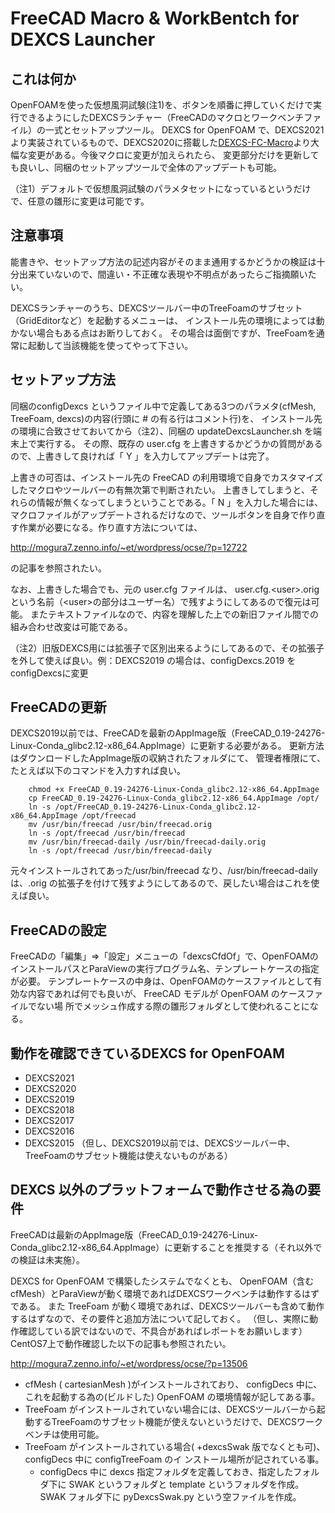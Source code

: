 # FreeCAD Macro & WorkBentch for DEXCS Launcher

## これは何か
OpenFOAMを使った仮想風洞試験(注1)を、ボタンを順番に押していくだけで実行できるようにしたDEXCSランチャー（FreeCADのマクロとワークベンチファイル）の一式とセットアップツール。
DEXCS for OpenFOAM で、DEXCS2021より実装されているもので、DEXCS2020に搭載した[DEXCS-FC-Macro](https://gitlab.com/E.Mogura/dexcs-fc-macro)より大幅な変更がある。今後マクロに変更が加えられたら、
変更部分だけを更新しても良いし、同梱のセットアップツールで全体のアップデートも可能。

（注1）デフォルトで仮想風洞試験のパラメタセットになっているというだけで、任意の雛形に変更は可能です。
　　　　
## 注意事項
能書きや、セットアップ方法の記述内容がそのまま通用するかどうかの検証は十分出来ていないので、間違い・不正確な表現や不明点があったらご指摘願いたい。

DEXCSランチャーのうち、DEXCSツールバー中のTreeFoamのサブセット（GridEditorなど）を起動するメニューは、
インストール先の環境によっては動かない場合もある点はお断りしておく。
その場合は面倒ですが、TreeFoamを通常に起動して当該機能を使ってやって下さい。

## セットアップ方法

同梱のconfigDexcs というファイル中で定義してある3つのパラメタ(cfMesh, TreeFoam, dexcs)の内容(行頭に # の有る行はコメント行)を、
インストール先の環境に合致させておいてから（注2）、同梱の updateDexcsLauncher.sh を端末上で実行する。
その際、既存の user.cfg を上書きするかどうかの質問があるので、上書きして良ければ「 Y 」を入力してアップデートは完了。

上書きの可否は、インストール先の FreeCAD の利用環境で自身でカスタマイズしたマクロやツールバーの有無次第で判断されたい。
上書きしてしまうと、それらの情報が無くなってしまうということである。「 N 」を入力した場合には、
マクロファイルがアップデートされるだけなので、ツールボタンを自身で作り直す作業が必要になる。作り直す方法については、

http://mogura7.zenno.info/~et/wordpress/ocse/?p=12722

の記事を参照されたい。


なお、上書きした場合でも、元の user.cfg ファイルは、 user.cfg.\<user\>.orig という名前（\<user\>の部分はユーザー名）で残すようにしてあるので復元は可能。
またテキストファイルなので、内容を理解した上での新旧ファイル間での組み合わせ改変は可能である。

（注2）旧版DEXCS用には拡張子で区別出来るようにしてあるので、その拡張子を外して使えば良い。例：DEXCS2019 の場合は、configDexcs.2019 を configDexcsに変更

## FreeCADの更新

DEXCS2019以前では、FreeCADを最新のAppImage版（FreeCAD_0.19-24276-Linux-Conda_glibc2.12-x86_64.AppImage）に更新する必要がある。
更新方法はダウンロードしたAppImage版の収納されたフォルダにて、
管理者権限にて、たとえば以下のコマンドを入力すれば良い。
```
	chmod +x FreeCAD_0.19-24276-Linux-Conda_glibc2.12-x86_64.AppImage
	cp FreeCAD_0.19-24276-Linux-Conda_glibc2.12-x86_64.AppImage /opt/
	ln -s /opt/FreeCAD_0.19-24276-Linux-Conda_glibc2.12-x86_64.AppImage /opt/freecad 
	mv /usr/bin/freecad /usr/bin/freecad.orig
	ln -s /opt/freecad /usr/bin/freecad
	mv /usr/bin/freecad-daily /usr/bin/freecad-daily.orig
	ln -s /opt/freecad /usr/bin/freecad-daily
```
元々インストールされてあった/usr/bin/freecad なり、/usr/bin/freecad-dailyは、.orig の拡張子を付けて残すようにしてあるので、戻したい場合はこれを使えば良い。 

## FreeCADの設定
FreeCADの「編集」⇒「設定」メニューの「dexcsCfdOf」で、OpenFOAMのインストールパスとParaViewの実行プログラム名、テンプレートケースの指定が必要。
テンプレートケースの中身は、OpenFOAMのケースファイルとして有効な内容であれば何でも良いが、 FreeCAD モデルが OpenFOAM のケースファイルでない場
所でメッシュ作成する際の雛形フォルダとして使われることになる。

## 動作を確認できているDEXCS for OpenFOAM

* DEXCS2021
* DEXCS2020
* DEXCS2019
* DEXCS2018
* DEXCS2017
* DEXCS2016
* DEXCS2015
（但し、DEXCS2019以前では、DEXCSツールバー中、TreeFoamのサブセット機能は使えないものがある）

## DEXCS 以外のプラットフォームで動作させる為の要件
FreeCADは最新のAppImage版（FreeCAD_0.19-24276-Linux-Conda_glibc2.12-x86_64.AppImage）に更新することを推奨する（それ以外での検証は未実施）。

DEXCS for OpenFOAM で構築したシステムでなくとも、
OpenFOAM（含むcfMesh）とParaViewが動く環境であればDEXCSワークベンチは動作するはずである。
また TreeFoam が動く環境であれば、DEXCSツールバーも含めて動作するはずなので、その要件と追加方法について記しておく。
（但し、実際に動作確認している訳ではないので、不具合があればレポートをお願いします）
CentOS7上で動作確認した以下の記事も参照されたい。

http://mogura7.zenno.info/~et/wordpress/ocse/?p=13506

* cfMesh ( cartesianMesh )がインストールされており、 configDecs 中に、これを起動する為の(ビルドした)
OpenFOAM の環境情報が記してある事。
* TreeFoam がインストールされていない場合には、DEXCSツールバーから起動するTreeFoamのサブセット機能が使えないというだけで、DEXCSワークベンチは使用可能。
* TreeFoam がインストールされている場合( +dexcsSwak 版でなくとも可)、 configDecs 中に configTreeFoam のイ
ンストール場所が記されている事。
	* configDecs 中に dexcs 指定フォルダを定義しておき、指定したフォルダ下に SWAK というフォルダと template
というフォルダを作成。 SWAK フォルダ下に pyDexcsSwak.py という空ファイルを作成。



